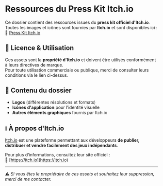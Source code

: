 # Ressources du Press Kit Itch.io  

Ce dossier contient des ressources issues du **press kit officiel d'Itch.io**.  
Toutes les images et icônes sont fournies par **Itch.io** et sont disponibles ici :  
🔗 [Press Kit Itch.io](https://itch.io/press-kit#logos/app-icon)  

## 📜 Licence & Utilisation  
Ces assets sont la **propriété d'Itch.io** et doivent être utilisés conformément à leurs directives de marque.  
Pour toute utilisation commerciale ou publique, merci de consulter leurs conditions via le lien ci-dessus.  

## 📂 Contenu du dossier  
- **Logos** (différentes résolutions et formats)  
- **Icônes d'application** pour l'identité visuelle  
- **Autres éléments graphiques** fournis par Itch.io  

## ℹ️ À propos d'Itch.io  
[Itch.io](https://itch.io) est une plateforme permettant aux développeurs **de publier, distribuer et vendre facilement des jeux indépendants**.  

Pour plus d’informations, consultez leur site officiel :  
🔗 [https://itch.io](https://itch.io)  

---

⚠️ *Si vous êtes le propriétaire de ces assets et souhaitez leur suppression, merci de me contacter.*  
